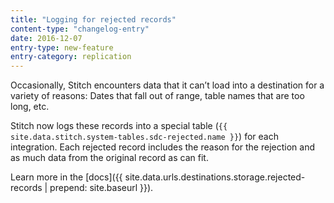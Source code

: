 ```yaml
---
title: "Logging for rejected records"
content-type: "changelog-entry"
date: 2016-12-07
entry-type: new-feature
entry-category: replication
---
```


Occasionally, Stitch encounters data that it can’t load into a destination for a variety of reasons: Dates that fall out of range, table names that are too long, etc. 

Stitch now logs these records into a special table (`{{ site.data.stitch.system-tables.sdc-rejected.name }}`) for each integration. Each rejected record includes the reason for the rejection and as much data from the original record as can fit.

Learn more in the [docs]({{ site.data.urls.destinations.storage.rejected-records | prepend: site.baseurl }}).